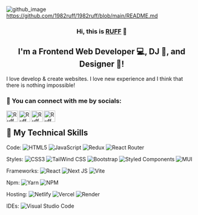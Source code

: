 ![github_image](https://user-images.githubusercontent.com/109545471/232394771-6166c7ca-8ac4-49d4-975f-51084a787244.jpg)
https://github.com/1982ruff/1982ruff/blob/main/README.md
<h3 align="center">
Hi, this is <a href="https://www.ruff-web.site/" target="_blank" rel="noreferrer">RUFF</a> 👋
</h3>

<h2 align="center">
I'm a Frontend Web Developer 💻, DJ 📸, and Designer 🎨!
</h2>

I love develop & create websites. I love new experience and I think that there is nothing impossible!

### 🤝 You can connect with me by socials:

<a href="https://www.instagram.com/ruffmusic/"><img align="left" src="https://user-images.githubusercontent.com/109545471/232395544-4ceb835e-170e-439d-be34-7fda002a5efc.png" alt="Ruff @ Instagram" width="30px"/></a>
<a href="https://web.facebook.com/rafail.askerov"><img align="left" src="https://user-images.githubusercontent.com/109545471/232395559-adc9f51e-b0b9-469a-855b-5a1a72e99c3b.png" alt="Ruff @ Facebook" width="30px"/></a>
<a href="http://t.me/ruffmusic"><img align="left" src="https://user-images.githubusercontent.com/109545471/232395579-16adbc64-8322-414d-a842-d669c028b98b.png" alt="Ruff @ Telegram" width="30px"/></a>
<a href="https://wa.me/77471104757"><img align="left" src="https://user-images.githubusercontent.com/109545471/232395628-b8fce6a2-3c45-43f6-97f6-ae0ad925b52a.png" alt="Ruff @ Whatsapp" width="30px"/></a>
</br>

## 💼 My Technical Skills

Code:
![HTML5](https://img.shields.io/badge/html5-%23E34F26.svg?style=for-the-badge&logo=html5&logoColor=white)
![JavaScript](https://img.shields.io/badge/javascript-%23323330.svg?style=for-the-badge&logo=javascript&logoColor=%23F7DF1E)
![Redux](https://img.shields.io/badge/redux-%23593d88.svg?style=for-the-badge&logo=redux&logoColor=white)
![React Router](https://img.shields.io/badge/React_Router-CA4245?style=for-the-badge&logo=react-router&logoColor=white)

Styles: 
![CSS3](https://img.shields.io/badge/css3-%231572B6.svg?style=for-the-badge&logo=css3&logoColor=white)
![TailWind CSS](https://img.shields.io/badge/tailwindcss-%2338B2AC.svg?style=for-the-badge&logo=tailwind-css&logoColor=white)
![Bootstrap](https://img.shields.io/badge/bootstrap-%23563D7C.svg?style=for-the-badge&logo=bootstrap&logoColor=white)
![Styled Components](https://img.shields.io/badge/styled--components-DB7093?style=for-the-badge&logo=styled-components&logoColor=white)
![MUI](https://img.shields.io/badge/MUI-%230081CB.svg?style=for-the-badge&logo=mui&logoColor=white)

Frameworks:
![React](https://img.shields.io/badge/react-%2320232a.svg?style=for-the-badge&logo=react&logoColor=%2361DAFB)
![Next JS](https://img.shields.io/badge/Next-black?style=for-the-badge&logo=next.js&logoColor=white)
![Vite](https://img.shields.io/badge/vite-%23646CFF.svg?style=for-the-badge&logo=vite&logoColor=white)

Npm:
![Yarn](https://img.shields.io/badge/yarn-%232C8EBB.svg?style=for-the-badge&logo=yarn&logoColor=white)
![NPM](https://img.shields.io/badge/NPM-%23CB3837.svg?style=for-the-badge&logo=npm&logoColor=white)

Hosting:
![Netlify](https://img.shields.io/badge/netlify-%23000000.svg?style=for-the-badge&logo=netlify&logoColor=#00C7B7)
![Vercel](https://img.shields.io/badge/vercel-%23000000.svg?style=for-the-badge&logo=vercel&logoColor=white)
![Render](https://img.shields.io/badge/Render-%46E3B7.svg?style=for-the-badge&logo=render&logoColor=white)

IDEs:
![Visual Studio Code](https://img.shields.io/badge/Visual%20Studio%20Code-0078d7.svg?style=for-the-badge&logo=visual-studio-code&logoColor=white)

</br>



